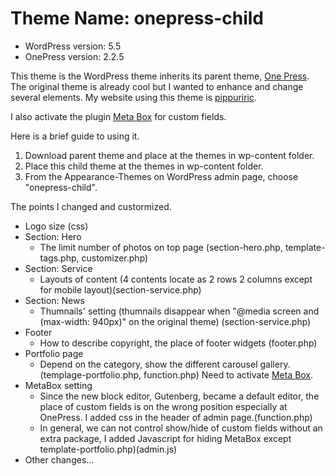 # Theme Name: onepress-child
- WordPress version: 5.5 
- OnePress version: 2.2.5

This theme is the WordPress theme inherits its parent theme, [One Press](https://en-nz.wordpress.org/themes/onepress/).
The original theme is already cool but I wanted to enhance and change several elements.
My website using this theme is [pippuriric](https://pippuriric.com/). 

I also activate the plugin [Meta Box](https://metabox.io/) for custom fields.

Here is a brief guide to using it.
1. Download parent theme and place at the themes in wp-content folder.
2. Place this child theme at the themes in wp-content folder.
3. From the Appearance-Themes on WordPress admin page, choose "onepress-child".

The points I changed and custormized.
- Logo size (css)
- Section: Hero 
    - The limit number of photos on top page (section-hero.php, template-tags.php, customizer.php) 
- Section: Service
    - Layouts of content (4 contents locate as 2 rows 2 columns except for mobile layout)(section-service.php) 
- Section: News
    - Thumnails' setting (thumnails disappear when "@media screen and (max-width: 940px)" on the original theme) (section-service.php) 
- Footer
    - How to describe copyright, the place of footer widgets (footer.php)
- Portfolio page
    - Depend on the category, show the different carousel gallery. (templage-portfolio.php, function.php)
    Need to activate [Meta Box](https://metabox.io/).
- MetaBox setting
    - Since the new block editor, Gutenberg, became a default editor, the place of custom fields is on the wrong position especially at OnePress. I added css in the      header of admin page.(function.php)
    - In general, we can not control show/hide of custom fields without an extra package, I added Javascript for hiding MetaBox except template-portfolio.php)(admin.js)
- Other changes...
  
